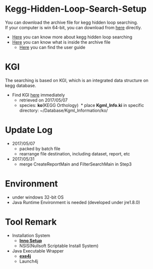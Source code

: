 # Kegg-Hidden-Loop-Search-Setup

You can download the archive file for kegg hidden loop searching.  
If your computer is win 64-bit, you can download from [here](https://goo.gl/MvgANe) directly.

* [Here](https://goo.gl/VKIkOe) you can know more about kegg hidden loop searching
* [Here](https://goo.gl/MvgANe) you can know what is inside the archive file
  * [Here](https://goo.gl/MvgANe) you can find the user guide

# KGI

The searching is based on KGI, which is an integrated data structure on kegg database.

* Find KGI [here](https://github.com/imprld01/Kegg-Hidden-Loop-Search/tree/master/res/Kgml_Information/ko) immediately
  * retrieved on 2017/05/07
  * species: **ko**(KEGG Orthology)
  * place **Kgml_Info.ki** in specific directory: ~/Database/Kgml_Information/ko/
  
# Update Log

* 2017/05/07
  * packed by batch file
  * rearrange file destination, including dataset, report, etc
* 2017/05/31
  * merge CreateReportMain and FilterSearchMain in Step3
  
# Environment

* under windows 32-bit OS
* Java Runtime Environment is needed (developed under jre1.8.0)

# Tool Remark

* Installation System
  * [**Inno Setup**](http://www.jrsoftware.org/isinfo.php)
  * NSIS(Nullsoft Scriptable Install System)
* Java Executable Wrapper
  * [**exe4j**](https://www.ej-technologies.com/download/exe4j/files)
  * Launch4j

